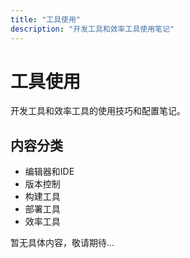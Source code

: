 ```yaml
---
title: "工具使用"
description: "开发工具和效率工具使用笔记"
---
```


# 工具使用

开发工具和效率工具的使用技巧和配置笔记。

## 内容分类

- 编辑器和IDE
- 版本控制
- 构建工具
- 部署工具
- 效率工具

暂无具体内容，敬请期待...